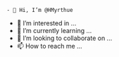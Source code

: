     - 👋 Hi, I’m @HMyrthue
- 👀 I’m interested in ...
- 🌱 I’m currently learning ...
- 💞️ I’m looking to collaborate on ...
- 📫 How to reach me ...

<!---
HMyrthue/HMyrthue is a ✨ special ✨ repository because its `README.md` (this file) appears on your GitHub profile.
You can click the Preview link to take a look at your changes.
--->

